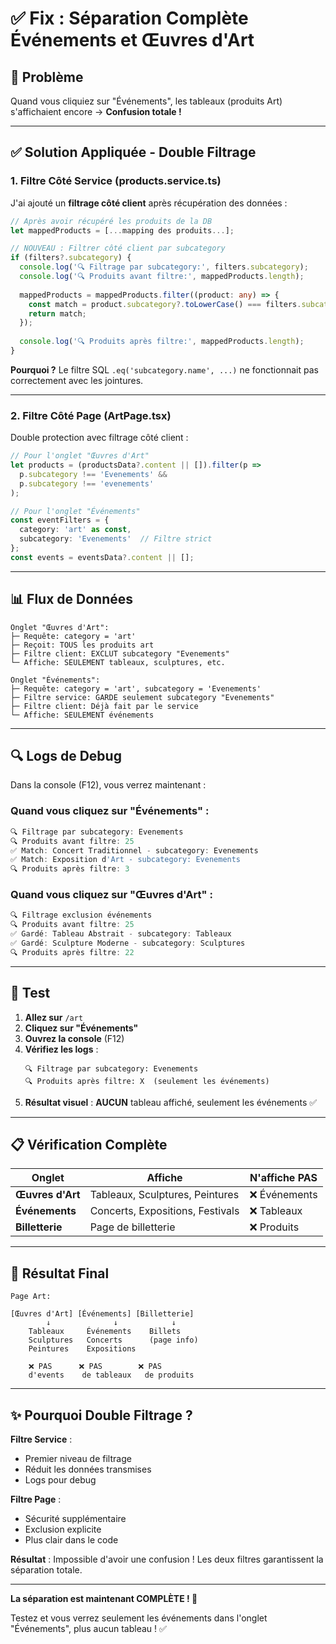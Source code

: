 # ✅ Fix : Séparation Complète Événements et Œuvres d'Art

## 🐛 Problème

Quand vous cliquiez sur "Événements", les tableaux (produits Art) s'affichaient encore → **Confusion totale !**

---

## ✅ Solution Appliquée - Double Filtrage

### 1. **Filtre Côté Service** (products.service.ts)

J'ai ajouté un **filtrage côté client** après récupération des données :

```typescript
// Après avoir récupéré les produits de la DB
let mappedProducts = [...mapping des produits...];

// NOUVEAU : Filtrer côté client par subcategory
if (filters?.subcategory) {
  console.log('🔍 Filtrage par subcategory:', filters.subcategory);
  console.log('🔍 Produits avant filtre:', mappedProducts.length);
  
  mappedProducts = mappedProducts.filter((product: any) => {
    const match = product.subcategory?.toLowerCase() === filters.subcategory.toLowerCase();
    return match;
  });
  
  console.log('🔍 Produits après filtre:', mappedProducts.length);
}
```

**Pourquoi ?** Le filtre SQL `.eq('subcategory.name', ...)` ne fonctionnait pas correctement avec les jointures.

---

### 2. **Filtre Côté Page** (ArtPage.tsx)

Double protection avec filtrage côté client :

```typescript
// Pour l'onglet "Œuvres d'Art"
let products = (productsData?.content || []).filter(p => 
  p.subcategory !== 'Evenements' && 
  p.subcategory !== 'evenements'
);

// Pour l'onglet "Événements" 
const eventFilters = { 
  category: 'art' as const,
  subcategory: 'Evenements'  // Filtre strict
};
const events = eventsData?.content || [];
```

---

## 📊 Flux de Données

```
Onglet "Œuvres d'Art":
├─ Requête: category = 'art'
├─ Reçoit: TOUS les produits art
├─ Filtre client: EXCLUT subcategory "Evenements"
└─ Affiche: SEULEMENT tableaux, sculptures, etc.

Onglet "Événements":
├─ Requête: category = 'art', subcategory = 'Evenements'
├─ Filtre service: GARDE seulement subcategory "Evenements"
├─ Filtre client: Déjà fait par le service
└─ Affiche: SEULEMENT événements
```

---

## 🔍 Logs de Debug

Dans la console (F12), vous verrez maintenant :

### Quand vous cliquez sur "Événements" :
```javascript
🔍 Filtrage par subcategory: Evenements
🔍 Produits avant filtre: 25
✅ Match: Concert Traditionnel - subcategory: Evenements
✅ Match: Exposition d'Art - subcategory: Evenements
🔍 Produits après filtre: 3
```

### Quand vous cliquez sur "Œuvres d'Art" :
```javascript
🔍 Filtrage exclusion événements
🔍 Produits avant filtre: 25
✅ Gardé: Tableau Abstrait - subcategory: Tableaux
✅ Gardé: Sculpture Moderne - subcategory: Sculptures
🔍 Produits après filtre: 22
```

---

## 🧪 Test

1. **Allez sur** `/art`
2. **Cliquez sur "Événements"**
3. **Ouvrez la console** (F12)
4. **Vérifiez les logs** :
   ```
   🔍 Filtrage par subcategory: Evenements
   🔍 Produits après filtre: X  (seulement les événements)
   ```
5. **Résultat visuel** : **AUCUN** tableau affiché, seulement les événements ✅

---

## 📋 Vérification Complète

| Onglet | Affiche | N'affiche PAS |
|--------|---------|---------------|
| **Œuvres d'Art** | Tableaux, Sculptures, Peintures | ❌ Événements |
| **Événements** | Concerts, Expositions, Festivals | ❌ Tableaux |
| **Billetterie** | Page de billetterie | ❌ Produits |

---

## 🎯 Résultat Final

```
Page Art:

[Œuvres d'Art] [Événements] [Billetterie]
        ↓              ↓            ↓
    Tableaux     Événements    Billets
    Sculptures   Concerts      (page info)
    Peintures    Expositions
    
    ❌ PAS      ❌ PAS        ❌ PAS
    d'events    de tableaux   de produits
```

---

## ✨ Pourquoi Double Filtrage ?

**Filtre Service** :
- Premier niveau de filtrage
- Réduit les données transmises
- Logs pour debug

**Filtre Page** :
- Sécurité supplémentaire
- Exclusion explicite
- Plus clair dans le code

**Résultat** : Impossible d'avoir une confusion ! Les deux filtres garantissent la séparation totale.

---

**La séparation est maintenant COMPLÈTE ! 🎉**

Testez et vous verrez seulement les événements dans l'onglet "Événements", plus aucun tableau ! ✅





